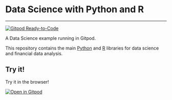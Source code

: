 # Data Science with Python and R
---

[![Gitpod Ready-to-Code](https://img.shields.io/badge/Gitpod-Ready--to--Code-blue?logo=gitpod)](https://gitpod.io/#https://github.com/igoandrade/book-resolution-de)

A Data Science example running in Gitpod.

This repository contains the main [Python](https://www.python.org/) and [R](https://www.r-project.org/) libraries for data science and financial data analysis.

## Try it!

Try it in the browser!

[![Open in Gitpod](https://gitpod.io/button/open-in-gitpod.svg)](gitpod.io/#https://github.com/igoandrade/book-resolution-de)
